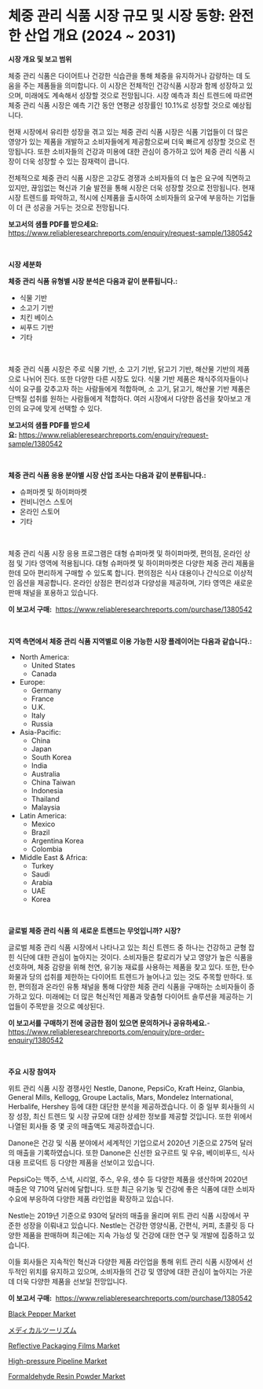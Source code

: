 <p><h1>체중 관리 식품 시장 규모 및 시장 동향: 완전한 산업 개요 (2024 ~ 2031)</h1></p><p><strong>시장 개요 및 보고 범위</strong></p>
<p><p>체중 관리 식품은 다이어트나 건강한 식습관을 통해 체중을 유지하거나 감량하는 데 도움을 주는 제품들을 의미합니다. 이 시장은 전체적인 건강식품 시장과 함께 성장하고 있으며, 미래에도 계속해서 성장할 것으로 전망됩니다. 시장 예측과 최신 트렌드에 따르면 체중 관리 식품 시장은 예측 기간 동안 연평균 성장률인 10.1%로 성장할 것으로 예상됩니다.</p><p>현재 시장에서 유리한 성장을 겪고 있는 체중 관리 식품 시장은 식품 기업들이 더 많은 영양가 있는 제품을 개발하고 소비자들에게 제공함으로써 더욱 빠르게 성장할 것으로 전망됩니다. 또한 소비자들의 건강과 미용에 대한 관심이 증가하고 있어 체중 관리 식품 시장이 더욱 성장할 수 있는 잠재력이 큽니다.</p><p>전체적으로 체중 관리 식품 시장은 고강도 경쟁과 소비자들의 더 높은 요구에 직면하고 있지만, 끊임없는 혁신과 기술 발전을 통해 시장은 더욱 성장할 것으로 전망됩니다. 현재 시장 트렌드를 파악하고, 적시에 신제품을 출시하여 소비자들의 요구에 부응하는 기업들이 더 큰 성공을 거두는 것으로 전망됩니다.</p></p>
<p><strong>보고서의 샘플 PDF를 받으세요:</strong> <a href="https://www.reliableresearchreports.com/enquiry/request-sample/1380542">https://www.reliableresearchreports.com/enquiry/request-sample/1380542</a></p>
<p>&nbsp;</p>
<p><strong>시장 세분화</strong></p>
<p><strong>체중 관리 식품 유형별 시장 분석은 다음과 같이 분류됩니다.:</strong></p>
<p><ul><li>식물 기반</li><li>소고기 기반</li><li>치킨 베이스</li><li>씨푸드 기반</li><li>기타</li></ul></p>
<p>&nbsp;</p>
<p><p>체중 관리 식품 시장은 주로 식물 기반, 소 고기 기반, 닭고기 기반, 해산물 기반의 제품으로 나뉘어 진다. 또한 다양한 다른 시장도 있다. 식물 기반 제품은 채식주의자들이나 식이 요구를 갖추고자 하는 사람들에게 적합하며, 소 고기, 닭고기, 해산물 기반 제품은 단백질 섭취를 원하는 사람들에게 적합하다. 여러 시장에서 다양한 옵션을 찾아보고 개인의 요구에 맞게 선택할 수 있다.</p></p>
<p><strong>보고서의 샘플 PDF를 받으세요:</strong>&nbsp;<a href="https://www.reliableresearchreports.com/enquiry/request-sample/1380542">https://www.reliableresearchreports.com/enquiry/request-sample/1380542</a></p>
<p>&nbsp;</p>
<p><strong> 체중 관리 식품 응용 분야별 시장 산업 조사는 다음과 같이 분류됩니다.:</strong></p>
<p><ul><li>슈퍼마켓 및 하이퍼마켓</li><li>컨비니언스 스토어</li><li>온라인 스토어</li><li>기타</li></ul></p>
<p>&nbsp;</p>
<p><p>체중 관리 식품 시장 응용 프로그램은 대형 슈퍼마켓 및 하이퍼마켓, 편의점, 온라인 상점 및 기타 영역에 적용됩니다. 대형 슈퍼마켓 및 하이퍼마켓은 다양한 체중 관리 제품을 한데 모아 편리하게 구매할 수 있도록 합니다. 편의점은 식사 대용이나 간식으로 이상적인 옵션을 제공합니다. 온라인 상점은 편리성과 다양성을 제공하며, 기타 영역은 새로운 판매 채널을 포용하고 있습니다.</p></p>
<p><strong>이 보고서 구매:</strong>&nbsp; <a href="https://www.reliableresearchreports.com/purchase/1380542">https://www.reliableresearchreports.com/purchase/1380542</a></p>
<p>&nbsp;</p>
<p><strong>지역 측면에서 체중 관리 식품 지역별로 이용 가능한 시장 플레이어는 다음과 같습니다.:</strong></p>
<p><ul>
    <li>
        North America:
        <ul>
            <li>United States</li>
            <li>Canada</li>
        </ul>
    </li>
    <li>
        Europe:
        <ul>
            <li>Germany</li>
            <li>France</li>
            <li>U.K.</li>
            <li>Italy</li>
            <li>Russia</li>
        </ul>
    </li>
    <li>
        Asia-Pacific:
        <ul>
            <li>China</li>
            <li>Japan</li>
            <li>South Korea</li>
            <li>India</li>
            <li>Australia</li>
            <li>China Taiwan</li>
            <li>Indonesia</li>
            <li>Thailand</li>
            <li>Malaysia</li>
        </ul>
    </li>
    <li>
        Latin America:
        <ul>
            <li>Mexico</li>
            <li>Brazil</li>
            <li>Argentina Korea</li>
            <li>Colombia</li>
        </ul>
    </li>
    <li>
        Middle East & Africa:
        <ul>
            <li>Turkey</li>
            <li>Saudi</li>
            <li>Arabia</li>
            <li>UAE</li>
            <li>Korea</li>
        </ul>
    </li>
    </ul></p>
<p>&nbsp;</p>
<p><strong>글로벌 체중 관리 식품 의 새로운 트렌드는 무엇입니까? 시장?</strong></p>
<p><p>글로벌 체중 관리 식품 시장에서 나타나고 있는 최신 트렌드 중 하나는 건강하고 균형 잡힌 식단에 대한 관심이 높아지는 것이다. 소비자들은 칼로리가 낮고 영양가 높은 식품을 선호하며, 체중 감량을 위해 천연, 유기농 재료를 사용하는 제품을 찾고 있다. 또한, 탄수화물과 당의 섭취를 제한하는 다이어트 트렌드가 늘어나고 있는 것도 주목할 만하다. 또한, 편의점과 온라인 유통 채널을 통해 다양한 체중 관리 식품을 구매하는 소비자들이 증가하고 있다. 미래에는 더 많은 혁신적인 제품과 맞춤형 다이어트 솔루션을 제공하는 기업들이 주목받을 것으로 예상된다.</p></p>
<p><strong>이 보고서를 구매하기 전에 궁금한 점이 있으면 문의하거나 공유하세요.</strong>- <a href="https://www.reliableresearchreports.com/enquiry/pre-order-enquiry/1380542">https://www.reliableresearchreports.com/enquiry/pre-order-enquiry/1380542</a></p>
<p>&nbsp;</p>
<p><strong>주요 시장 참여자</strong></p>
<p><p>위트 관리 식품 시장 경쟁사인 Nestle, Danone, PepsiCo, Kraft Heinz, Glanbia, General Mills, Kellogg, Groupe Lactalis, Mars, Mondelez International, Herbalife, Hershey 등에 대한 대단한 분석을 제공하겠습니다. 이 중 일부 회사들의 시장 성장, 최신 트렌드 및 시장 규모에 대한 상세한 정보를 제공할 것입니다. 또한 위에서 나열된 회사들 중 몇 곳의 매출액도 제공하겠습니다.</p><p>Danone은 건강 및 식품 분야에서 세계적인 기업으로서 2020년 기준으로 275억 달러의 매출을 기록하였습니다. 또한 Danone은 신선한 요구르트 및 우유, 베이비푸드, 식사 대용 프로덕트 등 다양한 제품을 선보이고 있습니다.</p><p>PepsiCo는 맥주, 스낵, 시리얼, 주스, 우유, 생수 등 다양한 제품을 생산하며 2020년 매출은 약 710억 달러에 달합니다. 또한 최근 유기농 및 건강에 좋은 식품에 대한 소비자 수요에 부응하여 다양한 제품 라인업을 확장하고 있습니다.</p><p>Nestle는 2019년 기준으로 930억 달러의 매출을 올리며 위트 관리 식품 시장에서 꾸준한 성장을 이뤄내고 있습니다. Nestle는 건강한 영양식품, 간편식, 커피, 초콜릿 등 다양한 제품을 판매하며 최근에는 지속 가능성 및 건강에 대한 연구 및 개발에 집중하고 있습니다.</p><p>이들 회사들은 지속적인 혁신과 다양한 제품 라인업을 통해 위트 관리 식품 시장에서 선두적인 위치를 유지하고 있으며, 소비자들의 건강 및 영양에 대한 관심이 높아지는 가운데 더욱 다양한 제품을 선보일 전망입니다.</p></p>
<p><strong>이 보고서 구매:</strong>&nbsp;&nbsp;<a href="https://www.reliableresearchreports.com/purchase/1380542">https://www.reliableresearchreports.com/purchase/1380542</a></p>
<p><p><a href="https://view.publitas.com/reportprime-1/black-pepper-market-size-growth-and-forecast-from-2024-2031/">Black Pepper Market</a></p><p><a href="https://github.com/joaejkdzgyljvo6/Market-Research-Report-List-1/blob/main/8562330193185.md">メディカルツーリズム</a></p><p><a href="https://issuu.com/reportprime-2/docs/reflective-packaging-films-market-size-2030.pptx">Reflective Packaging Films Market</a></p><p><a href="https://scarlet-rocket-c63.notion.site/High-pressure-Pipeline-Market-Size-Market-Share-and-Global-Market-Analysis-Report-2024-2031-ca6441d879284d30b87671017cae8951">High-pressure Pipeline Market</a></p><p><a href="https://github.com/lylyparadise/Market-Research-Report-List-2/blob/main/formaldehyde-resin-powder-market.md">Formaldehyde Resin Powder Market</a></p></p>
